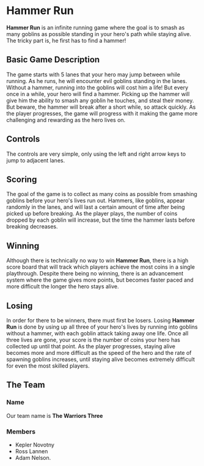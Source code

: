 # Hammer Run 
**Hammer Run** is an infinite running game where the goal is to smash as many goblins as possible standing in your hero's path while staying alive. The tricky part is, he first has to find a hammer!

## Basic Game Description
The game starts with 5 lanes that your hero may jump between while running. As he runs, he will encounter evil goblins standing in the lanes. Without a hammer, running into the goblins will cost him a life! But every once in a while, your hero will find a hammer. Picking up the hammer will give him the ability to smash any goblin he touches, and steal their money. But beware, the hammer will break after a short while, so attack quickly. As the player progresses, the game will progress with it making the game more challenging and rewarding as the hero lives on.

## Controls
The controls are very simple, only using the left and right arrow keys to jump to adjacent lanes.

## Scoring
The goal of the game is to collect as many coins as possible from smashing goblins before your hero's lives run out. Hammers, like goblins, appear randomly in the lanes, and will last a certain amount of time after being picked up before breaking. As the player plays, the number of coins dropped by each goblin will increase, but the time the hammer lasts before breaking decreases.

## Winning
Although there is technically no way to win **Hammer Run**, there is a high score board that will track which players achieve the most coins in a single playthrough. Despite there being no winning, there is an advancement system where the game gives more points, but becomes faster paced and more difficult the longer the hero stays alive.

## Losing
In order for there to be winners, there must first be losers. Losing **Hammer Run** is done by using up all three of your hero's lives by running into goblins without a hammer, with each goblin attack taking away one life. Once all three lives are gone, your score is the number of coins your hero has collected up until that point. As the player progresses, staying alive becomes more and more difficult as the speed of the hero and the rate of spawning goblins increases, until staying alive becomes extremely difficult for even the most skilled players.

## The Team

### Name
Our team name is **The Warriors Three**

### Members
* Kepler Novotny
* Ross Lannen
* Adam Nelson.
